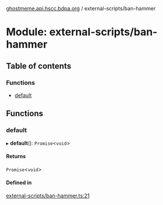 [ghostmeme.api.hscc.bdpa.org](../README.md) / external-scripts/ban-hammer

# Module: external-scripts/ban-hammer

## Table of contents

### Functions

- [default](external_scripts_ban_hammer.md#default)

## Functions

### default

▸ **default**(): `Promise`<`void`\>

#### Returns

`Promise`<`void`\>

#### Defined in

[external-scripts/ban-hammer.ts:21](https://github.com/nhscc/ghostmeme.api.hscc.bdpa.org/blob/40f330c/external-scripts/ban-hammer.ts#L21)
